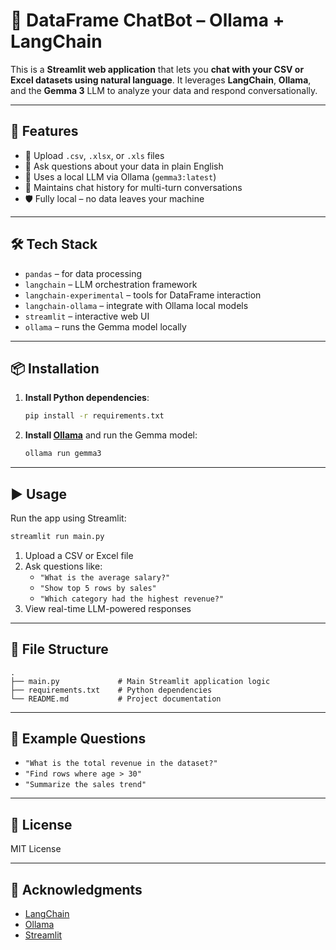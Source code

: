 # 🧠 DataFrame ChatBot – Ollama + LangChain

This is a **Streamlit web application** that lets you **chat with your CSV or Excel datasets using natural language**. It leverages **LangChain**, **Ollama**, and the **Gemma 3** LLM to analyze your data and respond conversationally.

---

## 🚀 Features

- 📁 Upload `.csv`, `.xlsx`, or `.xls` files
- 💬 Ask questions about your data in plain English
- 🤖 Uses a local LLM via Ollama (`gemma3:latest`)
- 🧠 Maintains chat history for multi-turn conversations
- 🛡️ Fully local – no data leaves your machine

---

## 🛠️ Tech Stack

- `pandas` – for data processing
- `langchain` – LLM orchestration framework
- `langchain-experimental` – tools for DataFrame interaction
- `langchain-ollama` – integrate with Ollama local models
- `streamlit` – interactive web UI
- `ollama` – runs the Gemma model locally

---

## 📦 Installation

1. **Install Python dependencies**:

   ```bash
   pip install -r requirements.txt
   ```

2. **Install [Ollama](https://ollama.com/)** and run the Gemma model:

   ```bash
   ollama run gemma3
   ```

---

## ▶️ Usage

Run the app using Streamlit:

```bash
streamlit run main.py
```

1. Upload a CSV or Excel file
2. Ask questions like:
   - `"What is the average salary?"`
   - `"Show top 5 rows by sales"`
   - `"Which category had the highest revenue?"`
3. View real-time LLM-powered responses

---

## 📁 File Structure

```
.
├── main.py             # Main Streamlit application logic
├── requirements.txt    # Python dependencies
└── README.md           # Project documentation
```

---

## 🧪 Example Questions

- `"What is the total revenue in the dataset?"`
- `"Find rows where age > 30"`
- `"Summarize the sales trend"`

---


## 📝 License

MIT License

---

## 🙌 Acknowledgments

- [LangChain](https://github.com/langchain-ai/langchain)
- [Ollama](https://ollama.com/)
- [Streamlit](https://streamlit.io/)
